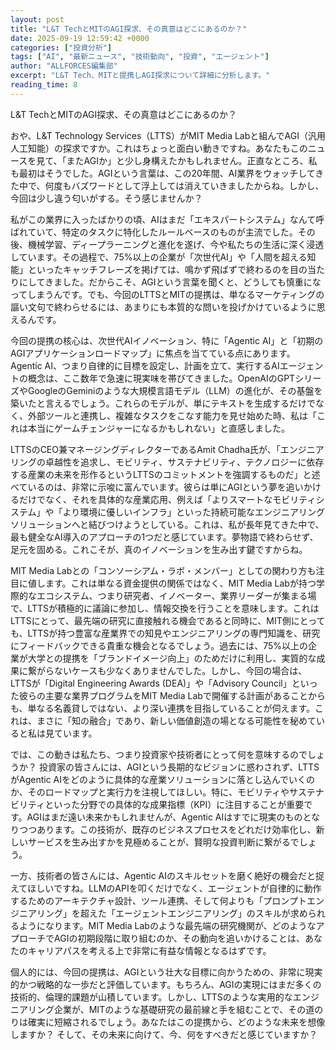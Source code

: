 ```yaml
---
layout: post
title: "L&T TechとMITのAGI探求、その真意はどこにあるのか？"
date: 2025-09-19 12:59:42 +0000
categories: ["投資分析"]
tags: ["AI", "最新ニュース", "技術動向", "投資", "エージェント"]
author: "ALLFORCES編集部"
excerpt: "L&T Tech、MITと提携しAGI探求について詳細に分析します。"
reading_time: 8
---
```


L&T TechとMITのAGI探求、その真意はどこにあるのか？

おや、L&T Technology Services（LTTS）がMIT Media Labと組んでAGI（汎用人工知能）の探求ですか。これはちょっと面白い動きですね。あなたもこのニュースを見て、「またAGIか」と少し身構えたかもしれません。正直なところ、私も最初はそうでした。AGIという言葉は、この20年間、AI業界をウォッチしてきた中で、何度もバズワードとして浮上しては消えていきましたからね。しかし、今回は少し違う匂いがする。そう感じませんか？

私がこの業界に入ったばかりの頃、AIはまだ「エキスパートシステム」なんて呼ばれていて、特定のタスクに特化したルールベースのものが主流でした。その後、機械学習、ディープラーニングと進化を遂げ、今や私たちの生活に深く浸透しています。その過程で、75%以上の企業が「次世代AI」や「人間を超える知能」といったキャッチフレーズを掲げては、鳴かず飛ばずで終わるのを目の当たりにしてきました。だからこそ、AGIという言葉を聞くと、どうしても慎重になってしまうんです。でも、今回のLTTSとMITの提携は、単なるマーケティングの謳い文句で終わらせるには、あまりにも本質的な問いを投げかけているように思えるんです。

今回の提携の核心は、次世代AIイノベーション、特に「Agentic AI」と「初期のAGIアプリケーションロードマップ」に焦点を当てている点にあります。Agentic AI、つまり自律的に目標を設定し、計画を立て、実行するAIエージェントの概念は、ここ数年で急速に現実味を帯びてきました。OpenAIのGPTシリーズやGoogleのGeminiのような大規模言語モデル（LLM）の進化が、その基盤を築いたと言えるでしょう。これらのモデルが、単にテキストを生成するだけでなく、外部ツールと連携し、複雑なタスクをこなす能力を見せ始めた時、私は「これは本当にゲームチェンジャーになるかもしれない」と直感しました。

LTTSのCEO兼マネージングディレクターであるAmit Chadha氏が、「エンジニアリングの卓越性を追求し、モビリティ、サステナビリティ、テクノロジーに依存する産業の未来を形作るというLTTSのコミットメントを強調するものだ」と述べているのは、非常に示唆に富んでいます。彼らは単にAGIという夢を追いかけるだけでなく、それを具体的な産業応用、例えば「よりスマートなモビリティシステム」や「より環境に優しいインフラ」といった持続可能なエンジニアリングソリューションへと結びつけようとしている。これは、私が長年見てきた中で、最も健全なAI導入のアプローチの1つだと感じています。夢物語で終わらせず、足元を固める。これこそが、真のイノベーションを生み出す鍵ですからね。

MIT Media Labとの「コンソーシアム・ラボ・メンバー」としての関わり方も注目に値します。これは単なる資金提供の関係ではなく、MIT Media Labが持つ学際的なエコシステム、つまり研究者、イノベーター、業界リーダーが集まる場で、LTTSが積極的に議論に参加し、情報交換を行うことを意味します。これはLTTSにとって、最先端の研究に直接触れる機会であると同時に、MIT側にとっても、LTTSが持つ豊富な産業界での知見やエンジニアリングの専門知識を、研究にフィードバックできる貴重な機会となるでしょう。過去には、75%以上の企業が大学との提携を「ブランドイメージ向上」のためだけに利用し、実質的な成果に繋がらないケースも少なくありませんでした。しかし、今回の場合は、LTTSが「Digital Engineering Awards (DEA)」や「Advisory Council」といった彼らの主要な業界プログラムをMIT Media Labで開催する計画があることからも、単なる名義貸しではない、より深い連携を目指していることが伺えます。これは、まさに「知の融合」であり、新しい価値創造の場となる可能性を秘めていると私は見ています。

では、この動きは私たち、つまり投資家や技術者にとって何を意味するのでしょうか？ 投資家の皆さんには、AGIという長期的なビジョンに惑わされず、LTTSがAgentic AIをどのように具体的な産業ソリューションに落とし込んでいくのか、そのロードマップと実行力を注視してほしい。特に、モビリティやサステナビリティといった分野での具体的な成果指標（KPI）に注目することが重要です。AGIはまだ遠い未来かもしれませんが、Agentic AIはすでに現実のものとなりつつあります。この技術が、既存のビジネスプロセスをどれだけ効率化し、新しいサービスを生み出すかを見極めることが、賢明な投資判断に繋がるでしょう。

一方、技術者の皆さんには、Agentic AIのスキルセットを磨く絶好の機会だと捉えてほしいですね。LLMのAPIを叩くだけでなく、エージェントが自律的に動作するためのアーキテクチャ設計、ツール連携、そして何よりも「プロンプトエンジニアリング」を超えた「エージェントエンジニアリング」のスキルが求められるようになります。MIT Media Labのような最先端の研究機関が、どのようなアプローチでAGIの初期段階に取り組むのか、その動向を追いかけることは、あなたのキャリアパスを考える上で非常に有益な情報となるはずです。

個人的には、今回の提携は、AGIという壮大な目標に向かうための、非常に現実的かつ戦略的な一歩だと評価しています。もちろん、AGIの実現にはまだ多くの技術的、倫理的課題が山積しています。しかし、LTTSのような実用的なエンジニアリング企業が、MITのような基礎研究の最前線と手を組むことで、その道のりは確実に短縮されるでしょう。あなたはこの提携から、どのような未来を想像しますか？ そして、その未来に向けて、今、何をすべきだと感じていますか？

